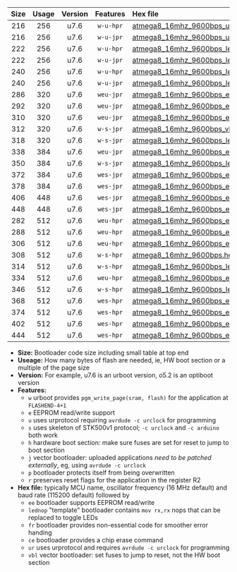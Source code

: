 |Size|Usage|Version|Features|Hex file|
|:-:|:-:|:-:|:-:|:--|
|216|256|u7.6|`w-u-hpr`|[atmega8_16mhz_9600bps_ur.hex](https://raw.githubusercontent.com/stefanrueger/urboot/main//atmega8_16mhz_9600bps_ur.hex)|
|216|256|u7.6|`w-u-jpr`|[atmega8_16mhz_9600bps_ur_vbl.hex](https://raw.githubusercontent.com/stefanrueger/urboot/main//atmega8_16mhz_9600bps_ur_vbl.hex)|
|222|256|u7.6|`w-u-hpr`|[atmega8_16mhz_9600bps_lednop_ur.hex](https://raw.githubusercontent.com/stefanrueger/urboot/main//atmega8_16mhz_9600bps_lednop_ur.hex)|
|222|256|u7.6|`w-u-jpr`|[atmega8_16mhz_9600bps_lednop_ur_vbl.hex](https://raw.githubusercontent.com/stefanrueger/urboot/main//atmega8_16mhz_9600bps_lednop_ur_vbl.hex)|
|240|256|u7.6|`w-u-hpr`|[atmega8_16mhz_9600bps_lednop_fr_ur.hex](https://raw.githubusercontent.com/stefanrueger/urboot/main//atmega8_16mhz_9600bps_lednop_fr_ur.hex)|
|240|256|u7.6|`w-u-jpr`|[atmega8_16mhz_9600bps_lednop_fr_ur_vbl.hex](https://raw.githubusercontent.com/stefanrueger/urboot/main//atmega8_16mhz_9600bps_lednop_fr_ur_vbl.hex)|
|286|320|u7.6|`weu-jpr`|[atmega8_16mhz_9600bps_ee_ur_vbl.hex](https://raw.githubusercontent.com/stefanrueger/urboot/main//atmega8_16mhz_9600bps_ee_ur_vbl.hex)|
|292|320|u7.6|`weu-jpr`|[atmega8_16mhz_9600bps_ee_lednop_ur_vbl.hex](https://raw.githubusercontent.com/stefanrueger/urboot/main//atmega8_16mhz_9600bps_ee_lednop_ur_vbl.hex)|
|310|320|u7.6|`weu-jpr`|[atmega8_16mhz_9600bps_ee_lednop_fr_ur_vbl.hex](https://raw.githubusercontent.com/stefanrueger/urboot/main//atmega8_16mhz_9600bps_ee_lednop_fr_ur_vbl.hex)|
|312|320|u7.6|`w-s-jpr`|[atmega8_16mhz_9600bps_vbl.hex](https://raw.githubusercontent.com/stefanrueger/urboot/main//atmega8_16mhz_9600bps_vbl.hex)|
|318|320|u7.6|`w-s-jpr`|[atmega8_16mhz_9600bps_lednop_vbl.hex](https://raw.githubusercontent.com/stefanrueger/urboot/main//atmega8_16mhz_9600bps_lednop_vbl.hex)|
|338|384|u7.6|`weu-jpr`|[atmega8_16mhz_9600bps_ee_lednop_fr_ce_ur_vbl.hex](https://raw.githubusercontent.com/stefanrueger/urboot/main//atmega8_16mhz_9600bps_ee_lednop_fr_ce_ur_vbl.hex)|
|350|384|u7.6|`w-s-jpr`|[atmega8_16mhz_9600bps_lednop_fr_vbl.hex](https://raw.githubusercontent.com/stefanrueger/urboot/main//atmega8_16mhz_9600bps_lednop_fr_vbl.hex)|
|372|384|u7.6|`wes-jpr`|[atmega8_16mhz_9600bps_ee_vbl.hex](https://raw.githubusercontent.com/stefanrueger/urboot/main//atmega8_16mhz_9600bps_ee_vbl.hex)|
|378|384|u7.6|`wes-jpr`|[atmega8_16mhz_9600bps_ee_lednop_vbl.hex](https://raw.githubusercontent.com/stefanrueger/urboot/main//atmega8_16mhz_9600bps_ee_lednop_vbl.hex)|
|406|448|u7.6|`wes-jpr`|[atmega8_16mhz_9600bps_ee_lednop_fr_vbl.hex](https://raw.githubusercontent.com/stefanrueger/urboot/main//atmega8_16mhz_9600bps_ee_lednop_fr_vbl.hex)|
|448|448|u7.6|`wes-jpr`|[atmega8_16mhz_9600bps_ee_lednop_fr_ce_vbl.hex](https://raw.githubusercontent.com/stefanrueger/urboot/main//atmega8_16mhz_9600bps_ee_lednop_fr_ce_vbl.hex)|
|282|512|u7.6|`weu-hpr`|[atmega8_16mhz_9600bps_ee_ur.hex](https://raw.githubusercontent.com/stefanrueger/urboot/main//atmega8_16mhz_9600bps_ee_ur.hex)|
|288|512|u7.6|`weu-hpr`|[atmega8_16mhz_9600bps_ee_lednop_ur.hex](https://raw.githubusercontent.com/stefanrueger/urboot/main//atmega8_16mhz_9600bps_ee_lednop_ur.hex)|
|306|512|u7.6|`weu-hpr`|[atmega8_16mhz_9600bps_ee_lednop_fr_ur.hex](https://raw.githubusercontent.com/stefanrueger/urboot/main//atmega8_16mhz_9600bps_ee_lednop_fr_ur.hex)|
|308|512|u7.6|`w-s-hpr`|[atmega8_16mhz_9600bps.hex](https://raw.githubusercontent.com/stefanrueger/urboot/main//atmega8_16mhz_9600bps.hex)|
|314|512|u7.6|`w-s-hpr`|[atmega8_16mhz_9600bps_lednop.hex](https://raw.githubusercontent.com/stefanrueger/urboot/main//atmega8_16mhz_9600bps_lednop.hex)|
|334|512|u7.6|`weu-hpr`|[atmega8_16mhz_9600bps_ee_lednop_fr_ce_ur.hex](https://raw.githubusercontent.com/stefanrueger/urboot/main//atmega8_16mhz_9600bps_ee_lednop_fr_ce_ur.hex)|
|346|512|u7.6|`w-s-hpr`|[atmega8_16mhz_9600bps_lednop_fr.hex](https://raw.githubusercontent.com/stefanrueger/urboot/main//atmega8_16mhz_9600bps_lednop_fr.hex)|
|368|512|u7.6|`wes-hpr`|[atmega8_16mhz_9600bps_ee.hex](https://raw.githubusercontent.com/stefanrueger/urboot/main//atmega8_16mhz_9600bps_ee.hex)|
|374|512|u7.6|`wes-hpr`|[atmega8_16mhz_9600bps_ee_lednop.hex](https://raw.githubusercontent.com/stefanrueger/urboot/main//atmega8_16mhz_9600bps_ee_lednop.hex)|
|402|512|u7.6|`wes-hpr`|[atmega8_16mhz_9600bps_ee_lednop_fr.hex](https://raw.githubusercontent.com/stefanrueger/urboot/main//atmega8_16mhz_9600bps_ee_lednop_fr.hex)|
|444|512|u7.6|`wes-hpr`|[atmega8_16mhz_9600bps_ee_lednop_fr_ce.hex](https://raw.githubusercontent.com/stefanrueger/urboot/main//atmega8_16mhz_9600bps_ee_lednop_fr_ce.hex)|

- **Size:** Bootloader code size including small table at top end
- **Useage:** How many bytes of flash are needed, ie, HW boot section or a multiple of the page size
- **Version:** For example, u7.6 is an urboot version, o5.2 is an optiboot version
- **Features:**
  + `w` urboot provides `pgm_write_page(sram, flash)` for the application at `FLASHEND-4+1`
  + `e` EEPROM read/write support
  + `u` uses urprotocol requiring `avrdude -c urclock` for programming
  + `s` uses skeleton of STK500v1 protocol; `-c urclock` and `-c arduino` both work
  + `h` hardware boot section: make sure fuses are set for reset to jump to boot section
  + `j` vector bootloader: uploaded applications *need to be patched externally*, eg, using `avrdude -c urclock`
  + `p` bootloader protects itself from being overwritten
  + `r` preserves reset flags for the application in the register R2
- **Hex file:** typically MCU name, oscillator frequency (16 MHz default) and baud rate (115200 default) followed by
  + `ee` bootloader supports EEPROM read/write
  + `lednop` "template" bootloader contains `mov rx,rx` nops that can be replaced to toggle LEDs
  + `fr` bootloader provides non-essential code for smoother error handing
  + `ce` bootloader provides a chip erase command
  + `ur` uses urprotocol and requires `avrdude -c urclock` for programming
  + `vbl` vector bootloader: set fuses to jump to reset, not the HW boot section
